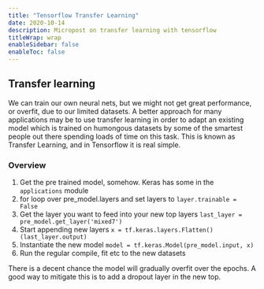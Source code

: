 ```yaml
---
title: "Tensorflow Transfer Learning"
date: 2020-10-14
description: Micropost on transfer learning with tensorflow
titleWrap: wrap
enableSidebar: false
enableToc: false
---
```


## Transfer learning

We can train our own neural nets, but we might not get great performance, or
overfit, due to our limited datasets. A better approach for many applications
may be to use transfer learning in order to adapt an existing model which is
trained on humongous datasets by some of the smartest people out there spending
loads of time on this task.  This is known as Transfer Learning, and in 
Tensorflow it is real simple.

### Overview

1. Get the pre trained model, somehow. Keras has some in the `applications`
   module
2. for loop over pre_model.layers and set layers to `layer.trainable = False`
3. Get the layer you want to feed into your new top layers
   `last_layer = pre_model.get_layer('mixed7')`
4. Start appending new layers `x = tf.keras.layers.Flatten()(last_layer.output)`
5. Instantiate the new model `model = tf.keras.Model(pre_model.input, x)`
6. Run the regular compile, fit etc to the new datasets

There is a decent chance the model will gradually overfit over the epochs.
A good way to mitigate this is to add a dropout layer in the new top.
